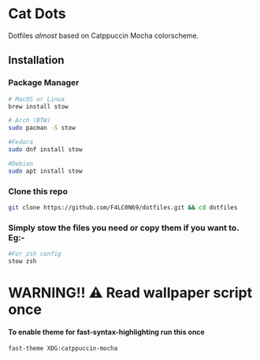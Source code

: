 # Cat Dots

Dotfiles _*almost*_ based on Catppuccin Mocha colorscheme.

## Installation
### Package Manager

```bash
# MacOS or Linux
brew install stow
```
```bash
# Arch (BTW)
sudo pacman -S stow
```
```bash
#Fedora
sudo dnf install stow
```
```bash
#Debian
sudo apt install stow
```

### Clone this repo
```bash
git clone https://github.com/F4LC0N69/dotfiles.git && cd dotfiles
```


### Simply stow the files you need or copy them if you want to. Eg:-


```bash
#For zsh config
stow zsh
```
# WARNING!! ⚠️ Read wallpaper script once

#### To enable theme for fast-syntax-highlighting run this once

```bash
fast-theme XDG:catppuccin-mocha

```
